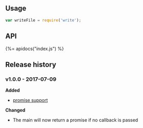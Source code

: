 ## Usage

```js
var writeFile = require('write');
```

## API
{%= apidocs("index.js") %}

## Release history

### v1.0.0 - 2017-07-09

**Added**

- [promise support](#promise)

**Changed**

- The main will now return a promise if no callback is passed
